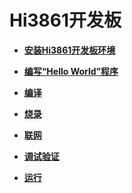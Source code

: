 # Hi3861开发板



- **[安装Hi3861开发板环境](quickstart-lite-steps-hi3861-setting.md)**

- **[编写“Hello World”程序](quickstart-lite-steps-hi3861-application-framework.md)**

- **[编译](quickstart-lite-steps-hi3861-building.md)**

- **[烧录](quickstart-lite-steps-hi3861-burn.md)**

- **[联网](quickstart-lite-steps-hi3861-netconfig.md)**

- **[调试验证](quickstart-lite-steps-hi3861-debug.md)**

- **[运行](quickstart-lite-steps-hi3861-running.md)**

